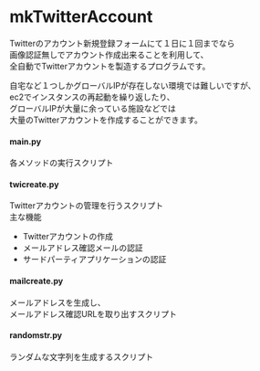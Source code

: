 mkTwitterAccount
================
Twitterのアカウント新規登録フォームにて１日に１回までなら  
画像認証無しでアカウント作成出来ることを利用して、   
全自動でTwitterアカウントを製造するプログラムです。  
  
自宅など１つしかグローバルIPが存在しない環境では難しいですが、  
ec2でインスタンスの再起動を繰り返したり、  
グローバルIPが大量に余っている施設などでは  
大量のTwitterアカウントを作成することができます。
#### main.py  
各メソッドの実行スクリプト  
#### twicreate.py
Twitterアカウントの管理を行うスクリプト  
主な機能  
* Twitterアカウントの作成  
* メールアドレス確認メールの認証  
* サードパーティアプリケーションの認証  

#### mailcreate.py
メールアドレスを生成し、  
メールアドレス確認URLを取り出すスクリプト  
#### randomstr.py
ランダムな文字列を生成するスクリプト
